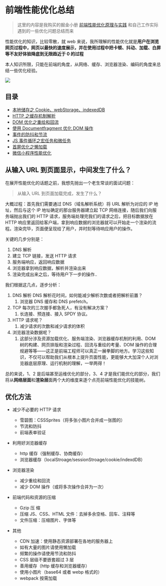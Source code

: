 # 前端性能优化总结

> 这里的内容是我购买的掘金小册 [前端性能优化原理与实践](https://juejin.im/book/6844733750048210957/section/6844733750031417352) 和自己工作实际遇到的一些优化问题总结而来

性能优化的知识，比较零散，就 web 来说，我所理解的性能优化就是**用户在浏览网页过程中，网页以最快的速度展示，并在使用过程中把卡顿、抖动、加载、白屏等不友好体验降底到无限趋近于 0 的过程**

本人知识所限，只能在前端的角度，从网络、缓存、浏览器渲染、编码的角度来总结一些优化经验。

![](https://user-gold-cdn.xitu.io/2018/10/23/1669f5358f63c0f8?imageView2/0/w/1280/h/960/format/webp/ignore-error/1)

## 目录

- [本地储存之 Cookie、webStorage、indexedDB](/articles/Performance/本地储存之Cookie、webStorage、indexedDB.html)
- [HTTP 之缓存机制解析](/articles/Performance/HTTP之缓存机制解析.html)
- [DOM 优化之重绘和回流](/articles/Performance/DOM优化之重绘和回流.html)
- [使用 Documentfragment 优化 DOM 操作](/articles/Performance/使用Documentfragment优化DOM操作.html)
- [事件的防抖和节流](/articles/Performance/事件的防抖和节流.html)
- [JS 事件循环之宏任务和微任务](/articles/Performance/JS事件循环之宏任务和微任务.html)
- [首屏优化之懒加载](/articles/Performance/首屏优化之懒加载.html)
- [微信小程序性能优化](/articles/Performance/微信小程序性能优化.html)

## 从输入 URL 到页面显示，中间发生了什么？

在展开性能优化的话题之前，我想先抛出一个老生常谈的面试问题：

> 从输入 URL 到页面加载完成，发生了什么？

大概过程：首先我们需要通过 DNS（域名解析系统）将 URL 解析为对应的 IP 地址，然后与这个 IP 地址确定的那台服务器建立起 TCP 网络连接，随后我们向服务端抛出我们的 HTTP 请求，服务端处理完我们的请求之后，把目标数据放在 HTTP 响应里返回给客户端，拿到响应数据的浏览器就可以开始走一个渲染的流程。渲染完毕，页面便呈现给了用户，并时刻等待响应用户的操作。

关键的几步分别是：

1. DNS 解析
2. 建立 TCP 链接，发送 HTTP 请求
3. 服务端响应，返回响应数据
4. 浏览器拿到响应数据，解析并渲染出来
5. 渲染完成出来之后，等待用户下一步的操作..

我们根据这几点，逐步分析：

1. DNS 解析
   DNS 解析花时间，如何能减少解析次数或者把解析前置？
   1. 浏览器 DNS 缓存和 DNS prefetch。
2. TCP 每次的三次握手都急死人，有没有解决方案？
   1. 长连接、预连接、接入 SPDY 协议。
3. HTTP 请求呢？
   1. 减少请求的次数和减少请求的体积
4. 浏览器渲染数据呢？
   1. 这部分涉及资源加载优化、服务端渲染、浏览器缓存机制的利用、DOM 树的构建、网页排版和渲染过程、回流与重绘的考量、DOM 操作的合理规避等等——这正是前端工程师可以真正一展拳脚的地方。学习这些知识，不仅可以帮助我们从根本上提升页面性能，更能够大大加深个人对浏览器底层原理、运行机制的理解，一举两得！

总的来说，1、2 是后端甚至运维优化的部分，3、4 才是我们能优化的部分，我们将从**网络层面**和**渲染层**面两个大的维度来逐个点亮前端性能优化的技能树。

## 优化方法

- 减少不必要的 HTTP 请求
  - 雪碧图：CSSSprites（将多张小图片合并成一张图的）
  - 节流和防抖
  - 前端表单验证
- 利用好浏览器缓存
  - http 缓存（强制缓存、协商缓存）
  - 浏览器缓存（localStroage/sessionStroage/cookie/indexdDB）
- 浏览器渲染
  - 减少重绘和回流
  - 减少 DOM 操作（或将多次操作合并为一次）
- 前端代码和资源的压缩

  - Gzip 压 缩
  - 压缩 JS、CSS、HTML 文件：去掉多余空格、回车、注释等
  - 文件压缩：压缩图片、字体等

- 其他
  - CDN 加速：使用静态资源部署在各地的服务器上
  - 如有大量的图片请使用懒加载
  - 频繁的操作请使用节流和防抖
  - CSS 层级不要嵌套超过 3 层
  - 善用缓存（http 缓存和浏览器缓存）
  - 使用小图片（base64 或者 webp 格式的）
  - webpack 按需加载
